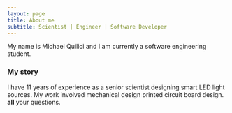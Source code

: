 ```yaml
---
layout: page
title: About me
subtitle: Scientist | Engineer | Software Developer
---
```


My name is Michael Quilici and I am currently a software engineering student.

### My story

I have 11 years of experience as a senior scientist designing smart LED light sources. My work involved mechanical design printed circuit board design.
**all** your questions.
